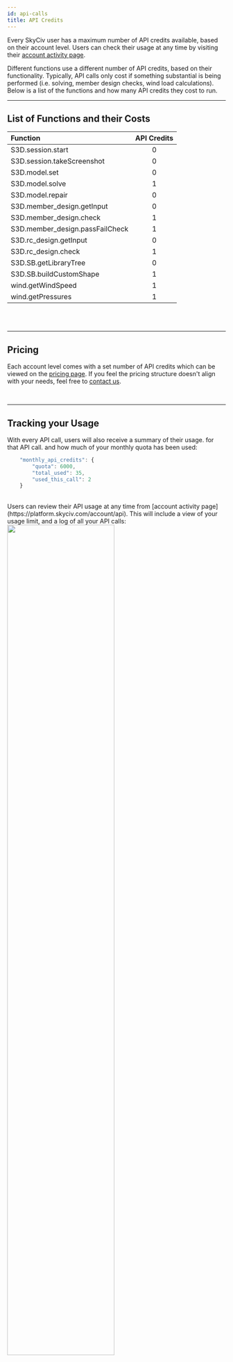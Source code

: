 ```yaml
---
id: api-calls
title: API Credits
---
```


Every SkyCiv user has a maximum number of API credits available, based on their account level. Users can check their usage at any time by visiting their [account activity page](https://platform.skyciv.com/account/api).

Different functions use a different number of API credits, based on their functionality. Typically, API calls only cost if something substantial is being performed (i.e. solving, member design checks, wind load calculations). Below is a list of the functions and how many API credits they cost to run.
<br/>

----
## List of Functions and their Costs

| Function  |     API Credits    |
| :------------- |:-----------: |
| S3D.session.start |  0 |
| S3D.session.takeScreenshot |  0 |
| S3D.model.set |  0 |
| S3D.model.solve |  1 |
| S3D.model.repair |  0 |
| S3D.member_design.getInput |  0 |
| S3D.member_design.check |  1 |
| S3D.member_design.passFailCheck |  1 |
| S3D.rc_design.getInput |  0 |
| S3D.rc_design.check |  1 |
| S3D.SB.getLibraryTree |  0 |
| S3D.SB.buildCustomShape |  1 |
| wind.getWindSpeed |  1 |
| wind.getPressures |  1 |


<br/><br/>

----
## Pricing

Each account level comes with a set number of API credits which can be viewed on the [pricing page](https://skyciv.com/checkout/). If you feel the pricing structure doesn't align with your needs, feel free to <a href="/about/contact/">contact us</a>.

<br/>

----
## Tracking your Usage

With every API call, users will also receive a summary of their usage. for that API call. and how much of your monthly quota has been used:

```js
	"monthly_api_credits": {
		"quota": 6000,
		"total_used": 35,
		"used_this_call": 2
	}
```

<br/>
Users can review their API usage at any time from [account activity page](https://platform.skyciv.com/account/api). This will include a view of your usage limit, and a log of all your API calls:

<br/>
<img src="/api/v3/img/images/api-usage-skyciv-platform.png" style="width: 70%"/>

